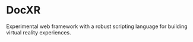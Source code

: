 # DocXR
Experimental web framework with a robust scripting language for building virtual reality experiences.
